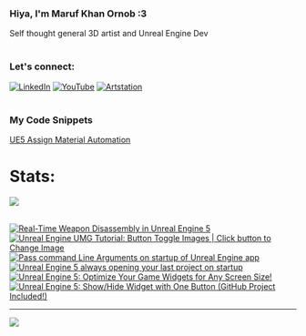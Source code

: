  ### Hiya, I'm Maruf Khan Ornob :3
  Self thought general 3D artist and Unreal Engine Dev<br><br>

### Let's connect:
[![LinkedIn](https://img.shields.io/badge/LinkedIn-%230077B5.svg?logo=linkedin&logoColor=white)](https://linkedin.com/in/ornobmk) [![YouTube](https://img.shields.io/badge/YouTube-%23FF0000.svg?logo=YouTube&logoColor=white)](https://youtube.com/@buggybug1) [![Artstation](https://img.shields.io/badge/Artstation-%2313B5EA.svg?logo=artstation&logoColor=white)](https://ornobmk.artstation.com/) <br><br>

### My Code Snippets

[UE5 Assign Material Automation](https://gist.github.com/marufx86/8299521b64e56783e67498a7212876c3)

<!--- # Daily Tools:
![Blender](https://img.shields.io/badge/blender-%23F5792A.svg?style=for-the-badge&logo=blender&logoColor=white) 
![Python](https://img.shields.io/badge/python-3670A0?style=for-the-badge&logo=python&logoColor=ffdd54)
![Unreal Engine](https://img.shields.io/badge/unrealengine-%23313131.svg?style=for-the-badge&logo=unrealengine&logoColor=white)
![C++](https://img.shields.io/badge/c++-%2300599C.svg?style=for-the-badge&logo=c%2B%2B&logoColor=white)
![Figma](https://img.shields.io/badge/figma-%23F24E1E.svg?style=for-the-badge&logo=figma&logoColor=white)
![Canva](https://img.shields.io/badge/Canva-%2300C4CC.svg?style=for-the-badge&logo=Canva&logoColor=white) 
![Adobe Photoshop](https://img.shields.io/badge/adobe%20photoshop-%2331A8FF.svg?style=for-the-badge&logo=adobe%20photoshop&logoColor=white)
![Adobe Premiere Pro](https://img.shields.io/badge/Adobe%20Premiere%20Pro-9999FF.svg?style=for-the-badge&logo=Adobe%20Premiere%20Pro&logoColor=white) -->

# Stats:
![](https://github-readme-stats.vercel.app/api/top-langs/?username=marufx86&theme=calm_pink&hide_border=true&include_all_commits=false&count_private=false&layout=compact)<br><br>

<!-- BEGIN YOUTUBE-CARDS -->
[![Real-Time Weapon Disassembly in Unreal Engine 5](https://ytcards.demolab.com/?id=zc0Sa6J20NU&title=Real-Time+Weapon+Disassembly+in+Unreal+Engine+5&lang=en&timestamp=1739126981&background_color=%230d1117&title_color=%23ffffff&stats_color=%23dedede&max_title_lines=1&width=250&border_radius=5 "Real-Time Weapon Disassembly in Unreal Engine 5")](https://www.youtube.com/watch?v=zc0Sa6J20NU)
[![Unreal Engine UMG Tutorial: Button Toggle Images | Click button to Change Image](https://ytcards.demolab.com/?id=ZgktskVlHRs&title=Unreal+Engine+UMG+Tutorial%3A+Button+Toggle+Images+%7C+Click+button+to+Change+Image&lang=en&timestamp=1738444517&background_color=%230d1117&title_color=%23ffffff&stats_color=%23dedede&max_title_lines=1&width=250&border_radius=5 "Unreal Engine UMG Tutorial: Button Toggle Images | Click button to Change Image")](https://www.youtube.com/watch?v=ZgktskVlHRs)
[![Pass command Line Arguments on startup of Unreal Engine app](https://ytcards.demolab.com/?id=e0mSzV6o5T8&title=Pass+command+Line+Arguments+on+startup+of+Unreal+Engine+app&lang=en&timestamp=1737886127&background_color=%230d1117&title_color=%23ffffff&stats_color=%23dedede&max_title_lines=1&width=250&border_radius=5 "Pass command Line Arguments on startup of Unreal Engine app")](https://www.youtube.com/watch?v=e0mSzV6o5T8)
[![Unreal Engine 5 always opening your last project on startup](https://ytcards.demolab.com/?id=zBmhYC1sbb0&title=Unreal+Engine+5+always+opening+your+last+project+on+startup&lang=en&timestamp=1737311691&background_color=%230d1117&title_color=%23ffffff&stats_color=%23dedede&max_title_lines=1&width=250&border_radius=5 "Unreal Engine 5 always opening your last project on startup")](https://www.youtube.com/watch?v=zBmhYC1sbb0)
[![Unreal Engine 5: Optimize Your Game Widgets for Any Screen Size!](https://ytcards.demolab.com/?id=MInzyAGbwWM&title=Unreal+Engine+5%3A+Optimize+Your+Game+Widgets+for+Any+Screen+Size%21&lang=en&timestamp=1736618510&background_color=%230d1117&title_color=%23ffffff&stats_color=%23dedede&max_title_lines=1&width=250&border_radius=5 "Unreal Engine 5: Optimize Your Game Widgets for Any Screen Size!")](https://www.youtube.com/watch?v=MInzyAGbwWM)
[![Unreal Engine 5: Show/Hide Widget with One Button (GitHub Project Included!)](https://ytcards.demolab.com/?id=rAA8J-BjRnA&title=Unreal+Engine+5%3A+Show%2FHide+Widget+with+One+Button+%28GitHub+Project+Included%21%29&lang=en&timestamp=1736017732&background_color=%230d1117&title_color=%23ffffff&stats_color=%23dedede&max_title_lines=1&width=250&border_radius=5 "Unreal Engine 5: Show/Hide Widget with One Button (GitHub Project Included!)")](https://www.youtube.com/watch?v=rAA8J-BjRnA)
<!-- END YOUTUBE-CARDS -->


---
[![](https://visitcount.itsvg.in/api?id=marufx86&icon=1&color=0)](https://visitcount.itsvg.in)

<!-- Proudly created with GPRM ( https://gprm.itsvg.in ) -->
